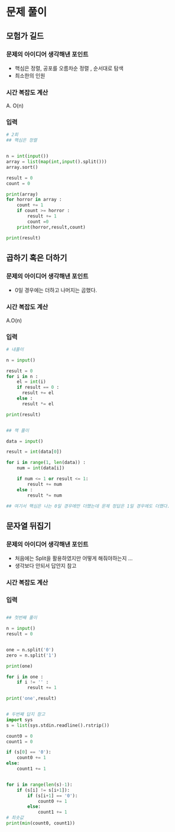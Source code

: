 # 문제 풀이

## 모험가 길드

### 문제의 아이디어 생각해낸 포인트

- 핵심은 정렬, 공포를 오름차순 정렬 , 순서대로 탐색
- 최소한의 인원

### 시간 복잡도 계산

A. O(n)

### 입력

```python
# 2회
## 핵심은 정렬


n = int(input())
array = list(map(int,input().split()))
array.sort()

result = 0
count = 0

print(array)
for horror in array :
    count += 1
    if count >= horror :
        result += 1
        count =0
    print(horror,result,count)

print(result)


```

## 곱하기 혹은 더하기

### 문제의 아이디어 생각해낸 포인트

- 0일 경우에는 더하고 나머지는 곱했다.

### 시간 복잡도 계산

A.O(n)

### 입력

```python
# 내풀이

n = input()

result = 0
for i in n :
    el = int(i)
    if result == 0 :
      result += el
    else :
      result *= el

print(result)


## 책 풀이

data = input()

result = int(data[0])

for i in range(1, len(data)) :
    num = int(data[i])

    if num <= 1 or result <= 1:
        result += num
    else :
        result *= num

## 여기서 핵심은 나는 0일 경우에만 더했는데 문제 정답은 1일 경우에도 더했다.
```

## 문자열 뒤집기

### 문제의 아이디어 생각해낸 포인트

- 처음에는 Split을 활용하였지만 어떻게 해줘야하는지 ...
- 생각보다 안되서 답안지 참고

### 시간 복잡도 계산

### 입력

```py

## 첫번째 풀이

n = input()
result = 0


one = n.split('0')
zero = n.split('1')

print(one)

for i in one :
    if i != '' :
        result += 1

print('one',result)


# 두번째 답지 참고
import sys
s = list(sys.stdin.readline().rstrip())

count0 = 0
count1 = 0

if (s[0] == '0'):
    count0 += 1
else:
    count1 += 1


for i in range(len(s)-1):
    if (s[i] != s[i+1]):
        if (s[i+1] == '0'):
            count0 += 1
        else:
            count1 += 1
# 최솟값
print(min(count0, count1))
```
